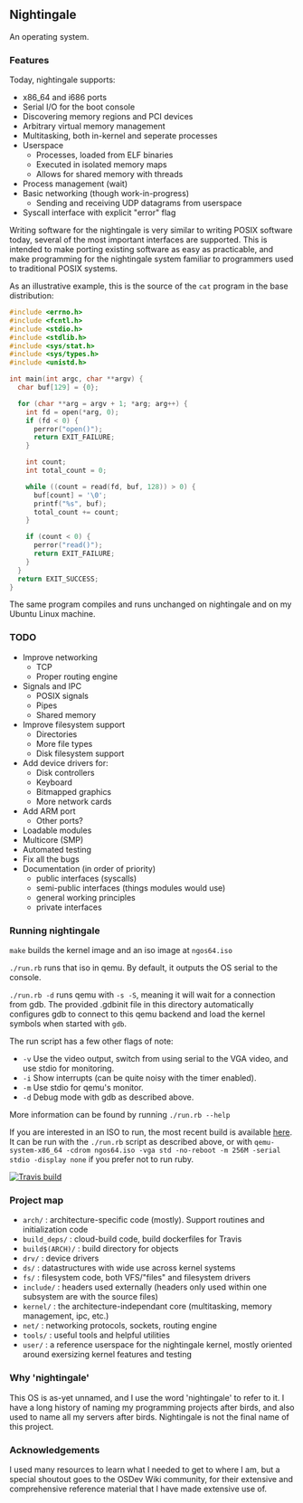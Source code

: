 ## Nightingale

An operating system.

### Features

Today, nightingale supports:

- x86\_64 and i686 ports
- Serial I/O for the boot console
- Discovering memory regions and PCI devices
- Arbitrary virtual memory management
- Multitasking, both in-kernel and seperate processes
- Userspace
    - Processes, loaded from ELF binaries
    - Executed in isolated memory maps
    - Allows for shared memory with threads
- Process management (wait)
- Basic networking (though work-in-progress)
    - Sending and receiving UDP datagrams from userspace
- Syscall interface with explicit "error" flag

Writing software for the nightingale is very similar to writing POSIX software today, several of the most important interfaces are supported.
This is intended to make porting existing software as easy as practicable, and make programming for the nightingale system familiar to programmers used to traditional POSIX systems.

As an illustrative example, this is the source of the `cat` program in the base distribution:
```c
#include <errno.h>
#include <fcntl.h>
#include <stdio.h>
#include <stdlib.h>
#include <sys/stat.h>
#include <sys/types.h>
#include <unistd.h>

int main(int argc, char **argv) {
  char buf[129] = {0};

  for (char **arg = argv + 1; *arg; arg++) {
    int fd = open(*arg, 0);
    if (fd < 0) {
      perror("open()");
      return EXIT_FAILURE;
    }

    int count;
    int total_count = 0;

    while ((count = read(fd, buf, 128)) > 0) {
      buf[count] = '\0';
      printf("%s", buf);
      total_count += count;
    }

    if (count < 0) {
      perror("read()");
      return EXIT_FAILURE;
    }
  }
  return EXIT_SUCCESS;
}

```

The same program compiles and runs unchanged on nightingale and on my Ubuntu Linux machine.

### TODO

- Improve networking
    - TCP
    - Proper routing engine
- Signals and IPC
    - POSIX signals
    - Pipes
    - Shared memory
- Improve filesystem support
    - Directories
    - More file types
    - Disk filesystem support
- Add device drivers for:
    - Disk controllers
    - Keyboard
    - Bitmapped graphics
    - More network cards
- Add ARM port
    - Other ports?
- Loadable modules
- Multicore (SMP)
- Automated testing
- Fix all the bugs
- Documentation (in order of priority)
    - public interfaces (syscalls)
    - semi-public interfaces (things modules would use)
    - general working principles
    - private interfaces 

### Running nightingale

`make` builds the kernel image and an iso image at `ngos64.iso`

`./run.rb` runs that iso in qemu.  By default, it outputs the OS serial to the console.

`./run.rb -d` runs qemu with `-s -S`, meaning it will wait for a connection from gdb.
The provided .gdbinit file in this directory automatically configures gdb to connect to this qemu backend and load the kernel symbols when started with `gdb`.

The run script has a few other flags of note:
- `-v` Use the video output, switch from using serial to the VGA video, and use stdio for monitoring.
- `-i` Show interrupts (can be quite noisy with the timer enabled).
- `-m` Use stdio for qemu's monitor.
- `-d` Debug mode with gdb as described above.

More information can be found by running `./run.rb --help`

If you are interested in an ISO to run, the most recent build is available [here](http://nightingale.philbrick.dev/latest/ngos64.iso).
It can be run with the `./run.rb` script as described above, or with `qemu-system-x86_64 -cdrom ngos64.iso -vga std -no-reboot -m 256M -serial stdio -display none` if you prefer not to run ruby.

[![Travis build](https://travis-ci.org/tyler569/nightingale.svg?branch=master)](https://travis-ci.org/tyler569/nightingale)

### Project map

- `arch/` : architecture-specific code (mostly).  Support routines and initialization code
- `build_deps/` : cloud-build code, build dockerfiles for Travis
- `build$(ARCH)/` : build directory for objects
- `drv/` : device drivers
- `ds/` : datastructures with wide use across kernel systems
- `fs/` : filesystem code, both VFS/"files" and filesystem drivers
- `include/` : headers used externally (headers only used within one subsystem are with the source files)
- `kernel/` : the architecture-independant core (multitasking, memory management, ipc, etc.)
- `net/` : networking protocols, sockets, routing engine
- `tools/` : useful tools and helpful utilities
- `user/` : a reference userspace for the nightingale kernel, mostly oriented around exersizing kernel features and testing

### Why 'nightingale'

This OS is as-yet unnamed, and I use the word 'nightingale' to refer to it.  I have a long history of naming my programming projects after birds, and also used to name all my servers after birds.  Nightingale is not the final name of this project.

### Acknowledgements

I used many resources to learn what I needed to get to where I am, but a special shoutout goes to the OSDev Wiki community, for their extensive and comprehensive reference material that I have made extensive use of.

